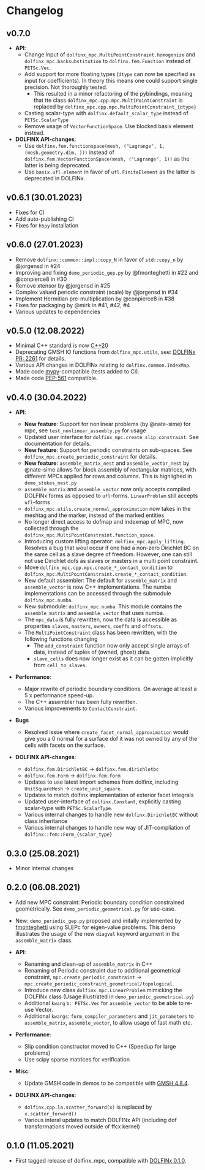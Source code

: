 # Changelog

## v0.7.0

- **API**:
  - Change input of `dolfinx_mpc.MultiPointConstraint.homogenize` and `dolfinx_mpc.backsubstitution` to `dolfinx.fem.Function` instead of `PETSc.Vec`.
  - Add support for more floating types (`dtype` can now be specified as input for coefficients). In theory this means one could support single precision. Not thoroughly tested.
    - This resulted in a minor refactoring of the pybindings, meaning that tte class `dolfinx_mpc.cpp.mpc.MultiPointConstraint` is replaced by `dolfinx_mpc.cpp.mpc.MultiPointConstraint_{dtype}`
  - Casting scalar-type with `dolfinx.default_scalar_type` instead of `PETSc.ScalarType`
  - Remove usage of `VectorFunctionSpace`. Use blocked basix element instead.
- **DOLFINX API-changes**:
  - Use `dolfinx.fem.functionspace(mesh, ("Lagrange", 1, (mesh.geometry.dim, )))` instead of `dolfinx.fem.VectorFunctionSpace(mesh, ("Lagrange", 1))` as the latter is being deprecated.
  - Use `basix.ufl.element` in favor of `ufl.FiniteElement` as the latter is deprecated in DOLFINx.

## v0.6.1 (30.01.2023)

- Fixes for CI
- Add auto-publishing CI
- Fixes for `h5py` installation

## v0.6.0 (27.01.2023)

- Remove `dolfinx::common::impl::copy_N` in favor of `std::copy_n` by @jorgensd in #24
- Improving and fixing `demo_periodic_gep.py` by @fmonteghetti in #22 and @conpierce8 in #30
- Remove xtensor by @jorgensd in #25
- Complex valued periodic constraint (scale) by @jorgensd in #34
- Implement Hermitian pre-multiplication by @conpierce8 in #38
- Fixes for packaging by @mirk in #41, #42, #4
- Various updates to dependencies

## v0.5.0 (12.08.2022)

- Minimal C++ standard is now [C++20](https://en.cppreference.com/w/cpp/20)
- Deprecating GMSH IO functions from `dolfinx_mpc.utils`, see: [DOLFINx PR: 2261](https://github.com/FEniCS/dolfinx/pull/2261) for details.
- Various API changes in DOLFINx relating to `dolfinx.common.IndexMap`.
- Made code [mypy](https://mypy.readthedocs.io/en/stable/)-compatible (tests added to CI).
- Made code [PEP-561](https://peps.python.org/pep-0561/) compatible.

## v0.4.0 (30.04.2022)

- **API**:

  - **New feature**: Support for nonlinear problems (by @nate-sime) for mpc, see `test_nonlinear_assembly.py` for usage
  - Updated user interface for `dolfinx_mpc.create_slip_constraint`. See documentation for details.
  - **New feature**: Support for periodic constraints on sub-spaces. See `dolfinx_mpc.create_periodic_constraint` for details.
  - **New feature**: `assemble_matrix_nest` and `assemble_vector_nest` by @nate-sime allows for block assembly of rectangular matrices, with different MPCs applied for rows and columns. This is highlighed in `demo_stokes_nest.py`
  - `assemble_matrix` and `assemble_vector` now only accepts compiled DOLFINx forms as opposed to `ufl`-forms. `LinearProblem` still accepts `ufl`-forms
  - `dolfinx_mpc.utils.create_normal_approximation` now takes in the meshtag and the marker, instead of the marked entities
  - No longer direct access to dofmap and indexmap of MPC, now collected through the `dolfinx_mpc.MultiPointConstraint.function_space`.
  - Introducing custom lifting operator: `dolfinx_mpc.apply_lifting`. Resolves a bug that woul occur if one had a non-zero Dirichlet BC on the same cell as a slave degree of freedom.
    However, one can still not use Dirichlet dofs as slaves or masters in a multi point constraint.
  - Move `dolfinx_mpc.cpp.mpc.create_*_contact_condition` to `dolfinx_mpc.MultiPointConstraint.create_*_contact_condition`.
  - New default assembler: The default for `assemble_matrix` and `assemble_vector` is now C++ implementations. The numba implementations can be accessed through the submodule `dolfinx_mpc.numba`.
  - New submodule: `dolfinx_mpc.numba`. This module contains the `assemble_matrix` and `assemble_vector` that uses numba.
  - The `mpc_data` is fully rewritten, now the data is accessible as properties `slaves`, `masters`, `owners`, `coeffs` and `offsets`.
  - The `MultiPointConstraint` class has been rewritten, with the following functions changing
    - The `add_constraint` function now only accept single arrays of data, instead of tuples of (owned, ghost) data.
    - `slave_cells` does now longer exist as it can be gotten implicitly from `cell_to_slaves`.

- **Performance**:

  - Major rewrite of periodic boundary conditions. On average at least a 5 x performance speed-up.
  - The C++ assembler has been fully rewritten.
  - Various improvements to `ContactConstraint`.

- **Bugs**

  - Resolved issue where `create_facet_normal_approximation` would give you a 0 normal for a surface dof it was not owned by any of the cells with facets on the surface.

- **DOLFINX API-changes**:
  - `dolfinx.fem.DirichletBC` -> `dolfinx.fem.dirichletbc`
  - `dolfinx.fem.Form` -> `dolfinx.fem.form`
  - Updates to use latest import schemes from dolfinx, including `UnitSquareMesh` -> `create_unit_square`.
  - Updates to match dolfinx implementation of exterior facet integrals
  - Updated user-interface of `dolfinx.Constant`, explicitly casting scalar-type with `PETSc.ScalarType`.
  - Various internal changes to handle new `dolfinx.DirichletBC` without class inheritance
  - Various internal changes to handle new way of JIT-compliation of `dolfinx::fem::Form_{scalar_type}`

## 0.3.0 (25.08.2021)

- Minor internal changes

## 0.2.0 (06.08.2021)

- Add new MPC constraint: Periodic boundary condition constrained geometrically. See `demo_periodic_geometrical.py` for use-case.
- New: `demo_periodic_gep.py` proposed and initally implemented by [fmonteghetti](https://github.com/fmonteghetti) using SLEPc for eigen-value problems.
  This demo illustrates the usage of the new `diagval` keyword argument in the `assemble_matrix` class.

- **API**:

  - Renaming and clean-up of `assemble_matrix` in C++
  - Renaming of Periodic constraint due to additional geometrical constraint, `mpc.create_periodic_constraint` -> `mpc.create_periodic_constraint_geometrical/topological`.
  - Introduce new class `dolfinx_mpc.LinearProblem` mimicking the DOLFINx class (Usage illustrated in `demo_periodic_geometrical.py`)
  - Additional `kwarg` `b: PETSc.Vec` for `assemble_vector` to be able to re-use Vector.
  - Additional `kwargs`: `form_compiler_parameters` and `jit_parameters` to `assemble_matrix`, `assemble_vector`, to allow usage of fast math etc.

- **Performance**:
  - Slip condition constructor moved to C++ (Speedup for large problems)
  - Use scipy sparse matrices for verification
- **Misc**:
  - Update GMSH code in demos to be compatible with [GMSH 4.8.4](https://gitlab.onelab.info/gmsh/gmsh/-/tags/gmsh_4_8_4).
- **DOLFINX API-changes**:
  - `dolfinx.cpp.la.scatter_forward(x)` is replaced by `x.scatter_forward()`
  - Various interal updates to match DOLFINx API (including dof transformations moved outside of ffcx kernel)

## 0.1.0 (11.05.2021)

- First tagged release of dolfinx_mpc, compatible with [DOLFINx 0.1.0](https://github.com/FEniCS/dolfinx/releases/tag/0.1.0).
